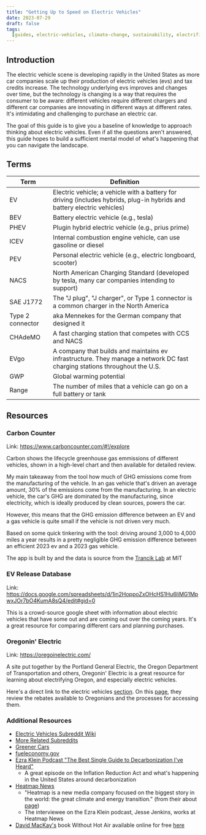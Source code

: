 ```yaml
---
title: "Getting Up to Speed on Electric Vehicles"
date: 2023-07-29
draft: false
tags:
  [guides, electric-vehicles, climate-change, sustainability, electrification]
---
```


## Introduction

The electric vehicle scene is developing rapidly in the United States as more car companies scale up their production of electric vehicles (evs) and tax credits increase. The technology underlying evs improves and changes over time, but the technology is changing is a way that requires the consumer to be aware: different vehicles require different chargers and different car companies are innovating in different ways at different rates. It's intimidating and challenging to purchase an electric car.

The goal of this guide is to give you a baseline of knowledge to approach thinking about electric vehicles. Even if all the questions aren't answered, this guide hopes to build a sufficient mental model of what's happening that you can navigate the landscape.

## Terms

| Term             | Definition                                                                                                                 |
| ---------------- | -------------------------------------------------------------------------------------------------------------------------- |
| EV               | Electric vehicle; a vehicle with a battery for driving (includes hybrids, plug-in hybrids and battery electric vehicles)   |
| BEV              | Battery electric vehicle (e.g., tesla)                                                                                     |
| PHEV             | Plugin hybrid electric vehicle (e.g., prius prime)                                                                         |
| ICEV             | Internal combustion engine vehicle, can use gasoline or diesel                                                             |
| PEV              | Personal electric vehicle (e.g., electric longboard, scooter)                                                              |
| NACS             | North American Charging Standard (developed by tesla, many car companies intending to support)                             |
| SAE J1772        | The "J plug", "J charger", or Type 1 connector is a common charger in the North America                                    |
| Type 2 connector | aka Mennekes for the German company that designed it                                                                       |
| CHAdeMO          | A fast charging station that competes with CCS and NACS                                                                    |
| EVgo             | A company that builds and maintains ev infrastructure. They manage a network DC fast charging stations throughout the U.S. |
| GWP              | Global warming potential                                                                                                   |
| Range            | The number of miles that a vehicle can go on a full battery or tank                                                        |

## Resources

### Carbon Counter

Link: https://www.carboncounter.com/#!/explore

Carbon shows the lifecycle greenhouse gas emmissions of different vehicles, shown in a high-level chart and then available for detailed review.

My main takeaway from the tool how much of GHG emissions come from the manufacturing of the vehicle. In an gas vehicle that's driven an average amount, 30% of the emissions come from the manufacturing. In an electric vehicle, the car's GHG are dominated by the manufacturing, since electricity, which is ideally produced by clean sources, powers the car.

However, this means that the GHG emission difference between an EV and a gas vehicle is quite small if the vehicle is not driven very much.

Based on some quick tinkering with the tool: driving around 3,000 to 4,000 miles a year results in a pretty negligible GHG emission difference between an efficient 2023 ev and a 2023 gas vehicle.

The app is built by and the data is source from the [Trancik Lab](http://trancik.mit.edu/) at MIT

### EV Release Database

Link: https://docs.google.com/spreadsheets/d/1in2HoppoZxOHcHS1Hu6liMG1MpwxJOr7bO4KumA8sQ4/edit#gid=0

This is a crowd-source google sheet with information about electric vehicles that have some out and are coming out over the coming years. It's a great resource for comparing different cars and planning purchases.

### Oregonin' Electric

Link: https://oregoinelectric.com/

A site put together by the Portland General Electric, the Oregon Department of Transportation and others, Oregonin' Electric is a great resource for learning about electrifying Oregon, and especially electric vehicles.

Here's a direct link to the electric vehicles [section](https://oregoinelectric.com/explore-electric-cars/). On this [page](https://oregoinelectric.com/cost-of-owning-an-electric-car/), they review the rebates available to Oregonians and the processes for accessing them.

### Additional Resources

- [Electric Vehicles Subreddit Wiki](https://www.reddit.com/r/electricvehicles/wiki/index/)
- [More Related Subreddits](https://www.reddit.com/r/electricvehicles/wiki/index/relatedsubs/)
- [Greener Cars](https://greenercars.org/)
- [fueleconomy.gov](https://www.fueleconomy.gov/)
- [Ezra Klein Podcast "The Best Single Guide to Decarbonization I've Heard"](https://www.nytimes.com/2022/09/20/opinion/ezra-klein-podcast-jesse-jenkins.html)
  - A great episode on the Inflation Reduction Act and what's happening in the United States around decarbonization
- [Heatmap News](https://heatmap.news/)
  - "Heatmap is a new media company focused on the biggest story in the world: the great climate and energy transition." (from their about [page](https://heatmap.news/about-us))
  - The interviewee on the Ezra Klein podcast, Jesse Jenkins, works at Heatmap News
- [David MacKay's](https://en.wikipedia.org/wiki/David_J._C._MacKay) book Without Hot Air available online for free [here](https://www.withouthotair.com/)
